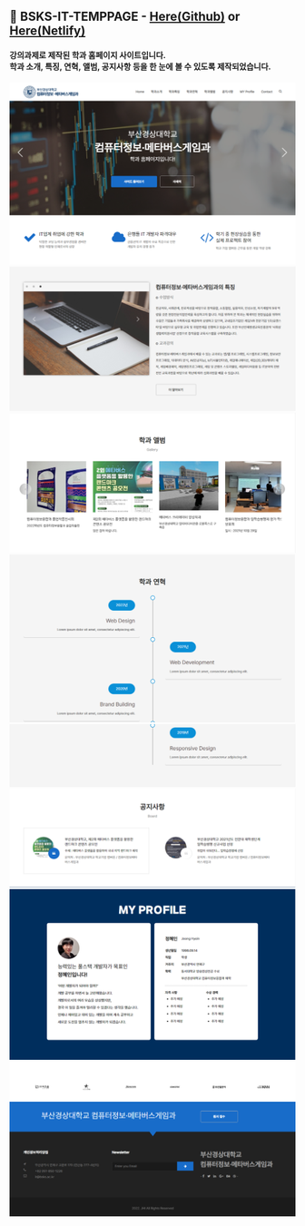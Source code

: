 ## 🏢 BSKS-IT-TEMPPAGE - <a href="https://jhi1234.github.io/bsks-it-temppage/">Here(Github)</a> or <a href="https://bsks-it-tempage.netlify.app/">Here(Netlify)</a>
#### 강의과제로 제작된 학과 홈페이지 사이트입니다.<br>학과 소개, 특징, 연혁, 앨범, 공지사항 등을 한 눈에 볼 수 있도록 제작되었습니다.

[![image](./assets/images/tmp1.png)](https://jhi1234.github.io/bsks-it-temppage/)
[![image](./assets/images/tmp2.png)](https://jhi1234.github.io/bsks-it-temppage/)
[![image](./assets/images/tmp3.png)](https://jhi1234.github.io/bsks-it-temppage/)
[![image](./assets/images/tmp4.png)](https://jhi1234.github.io/bsks-it-temppage/)
[![image](./assets/images/tmp5.png)](https://jhi1234.github.io/bsks-it-temppage/)
[![image](./assets/images/tmp6.png)](https://jhi1234.github.io/bsks-it-temppage/)
[![image](./assets/images/tmp7.png)](https://jhi1234.github.io/bsks-it-temppage/)
[![image](./assets/images/tmp8.png)](https://jhi1234.github.io/bsks-it-temppage/)
